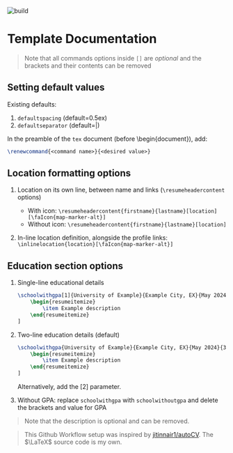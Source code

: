 ![build](https://github.com/nredick/portfolio/actions/workflows/build.yml/badge.svg)

# Template Documentation

> Note that all commands options inside `[]` are _optional_ and the brackets and their contents can be removed

## Setting default values

Existing defaults:

1. `defaultspacing` (default=0.5ex)
2. `defaultseparator` (default=|)

In the preamble of the `tex` document (before \begin{document}), add:

```latex
\renewcommand{<command name>}{<desired value>}
```

## Location formatting options

1. Location on its own line, between name and links (`\resumeheadercontent` options)

    - With icon: `\resumeheadercontent{firstname}{lastname}[location][\faIcon{map-marker-alt}]`
    - Without icon: `\resumeheadercontent{firstname}{lastname}[location]`

2. In-line location definition, alongside the profile links: `\inlinelocation{location}[\faIcon{map-marker-alt}]`

## Education section options

1. Single-line educational details

    ```latex
    \schoolwithgpa[1]{University of Example}{Example City, EX}{May 2024}{3.83/4.00}[
        \begin{resumeitemize}
            \item Example description
        \end{resumeitemize}
    ]
    ```

2. Two-line education details (default)

    ```latex
    \schoolwithgpa{University of Example}{Example City, EX}{May 2024}{3.83/4.00}[
        \begin{resumeitemize}
            \item Example description
        \end{resumeitemize}
    ]
    ```

    Alternatively, add the [2] parameter.

3. Without GPA: replace `schoolwithgpa` with `schoolwithoutgpa` and delete the brackets and value for GPA

> Note that the description is optional and can be removed.


> This Github Workflow setup was inspired by [jitinnair1/autoCV](https://github.com/jitinnair1/autoCV). The $\LaTeX$ source code is my own.